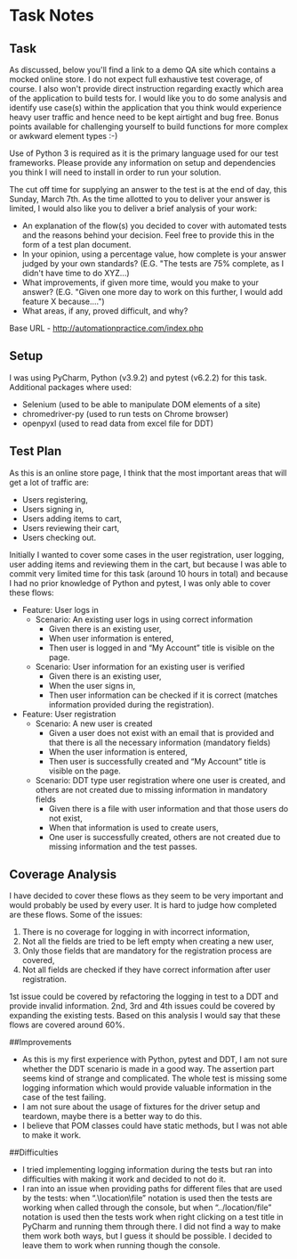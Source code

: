 # Task Notes
## Task
As discussed, below you'll find a link to a demo QA site which contains a mocked online store. I do not expect full exhaustive test coverage, of course. I also won't provide direct instruction regarding exactly which area of the application to build tests for. I would like you to do some analysis and identify use case(s) within the application that you think would experience heavy user traffic and hence need to be kept airtight and bug free. Bonus points available for challenging yourself to build functions for more complex or awkward element types :-)

Use of Python 3 is required as it is the primary language used for our test frameworks. Please provide any information on setup and dependencies you think I will need to install in order to run your solution.

The cut off time for supplying an answer to the test is at the end of day, this Sunday, March 7th.  As the time allotted to you to deliver your answer is limited, I would also like you to deliver a brief analysis of your work:

- An explanation of the flow(s) you decided to cover with automated tests and the reasons behind your decision. Feel free to provide this in the form of a test plan document.
- In your opinion, using a percentage value, how complete is your answer judged by your own standards? (E.G. "The tests are 75% complete, as I didn't have time to do XYZ...)
- What improvements, if given more time, would you make to your answer? (E.G. "Given one more day to work on this further, I would add feature X because....")
- What areas, if any, proved difficult, and why?

Base URL - http://automationpractice.com/index.php
## Setup
I was using PyCharm, Python (v3.9.2) and pytest (v6.2.2) for this task. Additional packages where used:
- Selenium (used to be able to manipulate DOM elements of a site)
- chromedriver-py (used to run tests on Chrome browser)
- openpyxl (used to read data from excel file for DDT)
## Test Plan
As this is an online store page, I think that the most important areas that will get a lot of traffic are:
- Users registering,
- Users signing in,
- Users adding items to cart,
- Users reviewing their cart,
- Users checking out.

Initially I wanted to cover some cases in the user registration, user logging, user adding items and reviewing them in the cart, but because I was able to commit very limited time for this task (around 10 hours in total) and because I had no prior knowledge of Python and pytest, I was only able to cover these flows:
- Feature: User logs in
  - Scenario: An existing user logs in using correct information
    - Given there is an existing user,
    - When user information is entered,
    - Then user is logged in and “My Account” title is visible on the page. 
  - Scenario: User information for an existing user is verified
    - Given there is an existing user,
    - When the user signs in,
    - Then user information can be checked if it is correct (matches information provided during the registration).
- Feature: User registration
  - Scenario: A new user is created
    - Given a user does not exist with an email that is provided and that there is all the necessary information (mandatory fields)
    - When the user information is entered,
    - Then user is successfully created and “My Account” title is visible on the page.
  - Scenario: DDT type user registration where one user is created, and others are not created due to missing information in mandatory fields
    - Given there is a file with user information and that those users do not exist,
    - When that information is used to create users,
    - One user is successfully created, others are not created due to missing information and the test passes.
## Coverage Analysis
I have decided to cover these flows as they seem to be very important and would probably be used by every user. It is hard to judge how completed are these flows. Some of the issues:
1.	There is no coverage for logging in with incorrect information,
2.	Not all the fields are tried to be left empty when creating a new user,
3.	Only those fields that are mandatory for the registration process are covered,
4.	Not all fields are checked if they have correct information after user registration.

1st issue could be covered by refactoring the logging in test to a DDT and provide invalid information. 2nd, 3rd and 4th issues could be covered by expanding the existing tests. Based on this analysis I would say that these flows are covered around 60%.

##Improvements
- As this is my first experience with Python, pytest and DDT, I am not sure whether the DDT scenario is made in a good way. The assertion part seems kind of strange and complicated. The whole test is missing some logging information which would provide valuable information in the case of the test failing. 
- I am not sure about the usage of fixtures for the driver setup and teardown, maybe there is a better way to do this.
- I believe that POM classes could have static methods, but I was not able to make it work.

##Difficulties
- I tried implementing logging information during the tests but ran into difficulties with making it work and decided to not do it. 
- I ran into an issue when providing paths for different files that are used by the tests: when “.\\location\\file” notation is used then the tests are working when called through the console, but when “../location/file” notation is used then the tests work when right clicking on a test title in PyCharm and running them through there. I did not find a way to make them work both ways, but I guess it should be possible. I decided to leave them to work when running though the console.
